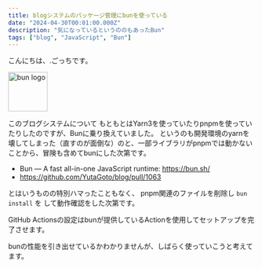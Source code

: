 ```yaml
---
title: blogシステムのパッケージ管理にbunを使っている
date: "2024-04-30T00:01:00.000Z"
description: "気になっているというののもあったBun"
tags: ["blog", "JavaScript", "Bun"]
---
```


こんにちは、.ごっちです。

<img width="80" alt="bun logo" src="/assets/images/posts/20240430-blog-bun/logo-square.png">

このブログシステムについて もともとはYarn3を使っていたりpnpmを使っていたりしたのですが、Bunに乗り換えていました。
というのも開発環境のyarnを壊してしまった（直すのが面倒な）のと、一部ライブラリがpnpmでは動かないことから、冒険も含めてbunにした次第です。

- Bun — A fast all-in-one JavaScript runtime: https://bun.sh/
- https://github.com/YutaGoto/blog/pull/1063

とはいうものの特別ハマったこともなく、 pnpm関連のファイルを削除し `bun install` を して動作確認をした次第です。

GitHub Actionsの設定はbunが提供しているActionを使用してセットアップを完了させます。

bunの性能を引き出せているかわかりませんが、しばらく使っていこうと考えてます。
